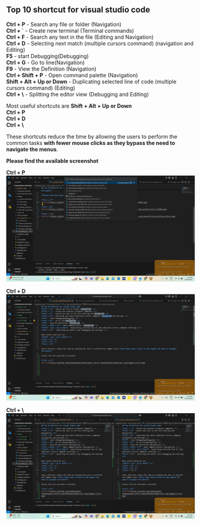 ## Top 10 shortcut for visual studio code 
**Ctrl + P** - Search any file or folder (Navigation) <br>
**Ctrl + `** - Create new terminal (Terminal commands) <br>
**Ctrl + F** - Search any text in the file (Editing and Navigation) <br>
**Ctrl + D** - Selecting next match (multiple cursors command) (navigation and Editing) <br>
**F5** - start Debugging(Debugging) <br>
**Ctrl + G** - Go to line(Navigation) <br>
**F9** - View the Definition (Navigation) <br>
**Ctrl + Shift + P** - Open command palette (Navigation) <br>
**Shift + Alt + Up or Down** - Duplicating selected line of code (multiple cursors command) (Editing) <br>
**Ctrl + \\** - Splitting the editor view (Debugging and Editing) <br>

Most useful shortcuts are
**Shift + Alt + Up or Down** <br>
**Ctrl + P** <br>
**Ctrl + D** <br>
**Ctrl + \\** 

These shortcuts reduce the time by allowing the users to perform the common tasks **with fewer mouse clicks as they bypass the need to navigate the menus**. 

**Please find the available screenshot**

**Ctrl + P**
![ctrl+P](https://github.com/ashokneupane/ashokneupane-intern-repo/blob/main/duplicate-repo/images/vs_code_productivity/ctrl%2BP.png)

**Ctrl + D**
![ctrl+D](https://github.com/ashokneupane/ashokneupane-intern-repo/blob/main/duplicate-repo/images/vs_code_productivity/ctrl%2BD.png)

**Ctrl + \\**
![ctrl+\\](https://github.com/ashokneupane/ashokneupane-intern-repo/blob/main/duplicate-repo/images/vs_code_productivity/splitting-editor.png)




